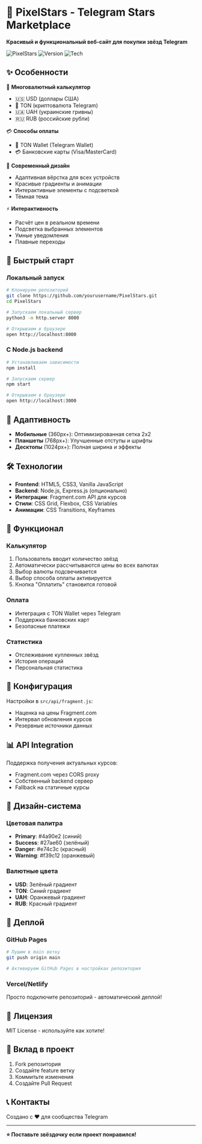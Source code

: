 # 🌟 PixelStars - Telegram Stars Marketplace

**Красивый и функциональный веб-сайт для покупки звёзд Telegram**

![PixelStars](https://img.shields.io/badge/Status-Ready-brightgreen) ![Version](https://img.shields.io/badge/Version-1.0.0-blue) ![Tech](https://img.shields.io/badge/Tech-HTML%2FCSS%2FJS-orange)

## ✨ Особенности

🎯 **Многовалютный калькулятор**
- 🇺🇸 USD (доллары США)
- 💎 TON (криптовалюта Telegram)
- 🇺🇦 UAH (украинские гривны)
- 🇷🇺 RUB (российские рубли)

💳 **Способы оплаты**
- 💎 TON Wallet (Telegram Wallet)
- 💳 Банковские карты (Visa/MasterCard)

🎨 **Современный дизайн**
- Адаптивная вёрстка для всех устройств
- Красивые градиенты и анимации
- Интерактивные элементы с подсветкой
- Тёмная тема

⚡ **Интерактивность**
- Расчёт цен в реальном времени
- Подсветка выбранных элементов
- Умные уведомления
- Плавные переходы

## 🚀 Быстрый старт

### Локальный запуск

```bash
# Клонируем репозиторий
git clone https://github.com/yourusername/PixelStars.git
cd PixelStars

# Запускаем локальный сервер
python3 -m http.server 8000

# Открываем в браузере
open http://localhost:8000
```

### С Node.js backend

```bash
# Устанавливаем зависимости
npm install

# Запускаем сервер
npm start

# Открываем в браузере
open http://localhost:3000
```

## 📱 Адаптивность

- **Мобильные** (360px+): Оптимизированная сетка 2x2
- **Планшеты** (768px+): Улучшенные отступы и шрифты  
- **Десктопы** (1024px+): Полная ширина и эффекты

## 🛠️ Технологии

- **Frontend**: HTML5, CSS3, Vanilla JavaScript
- **Backend**: Node.js, Express.js (опционально)
- **Интеграции**: Fragment.com API для курсов
- **Стили**: CSS Grid, Flexbox, CSS Variables
- **Анимации**: CSS Transitions, Keyframes

## 🎯 Функционал

### Калькулятор
1. Пользователь вводит количество звёзд
2. Автоматически рассчитываются цены во всех валютах
3. Выбор валюты подсвечивается
4. Выбор способа оплаты активируется
5. Кнопка "Оплатить" становится готовой

### Оплата
- Интеграция с TON Wallet через Telegram
- Поддержка банковских карт
- Безопасные платежи

### Статистика
- Отслеживание купленных звёзд
- История операций
- Персональная статистика

## 🔧 Конфигурация

Настройки в `src/api/fragment.js`:
- Наценка на цены Fragment.com
- Интервал обновления курсов
- Резервные источники данных

## 📊 API Integration

Поддержка получения актуальных курсов:
- Fragment.com через CORS proxy
- Собственный backend сервер
- Fallback на статичные курсы

## 🎨 Дизайн-система

### Цветовая палитра
- **Primary**: #4a90e2 (синий)
- **Success**: #27ae60 (зелёный) 
- **Danger**: #e74c3c (красный)
- **Warning**: #f39c12 (оранжевый)

### Валютные цвета
- **USD**: Зелёный градиент
- **TON**: Синий градиент
- **UAH**: Оранжевый градиент  
- **RUB**: Красный градиент

## 🚀 Деплой

### GitHub Pages
```bash
# Пушим в main ветку
git push origin main

# Активируем GitHub Pages в настройках репозитория
```

### Vercel/Netlify
Просто подключите репозиторий - автоматический деплой!

## 📄 Лицензия

MIT License - используйте как хотите! 

## 🤝 Вклад в проект

1. Fork репозитория
2. Создайте feature ветку  
3. Коммитьте изменения
4. Создайте Pull Request

## 📞 Контакты

Создано с ❤️ для сообщества Telegram

---

**⭐ Поставьте звёздочку если проект понравился!**